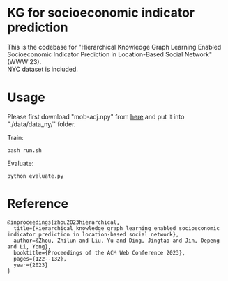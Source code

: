 # KG for socioeconomic indicator prediction

This is the codebase for "Hierarchical Knowledge Graph Learning Enabled Socioeconomic Indicator Prediction in Location-Based Social Network"(WWW'23).  
NYC dataset is included.

# Usage
Please first download "mob-adj.npy" from [here](https://cloud.tsinghua.edu.cn/f/351fa77cc997486183c1/?dl=1) and put it into "./data/data_ny/" folder.

Train:

```
bash run.sh
```
Evaluate:

```
python evaluate.py
```

# Reference
```
@inproceedings{zhou2023hierarchical,
  title={Hierarchical knowledge graph learning enabled socioeconomic indicator prediction in location-based social network},
  author={Zhou, Zhilun and Liu, Yu and Ding, Jingtao and Jin, Depeng and Li, Yong},
  booktitle={Proceedings of the ACM Web Conference 2023},
  pages={122--132},
  year={2023}
}
```
